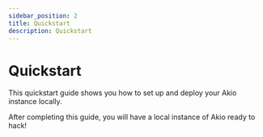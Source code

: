 ```yaml
---
sidebar_position: 2
title: Quickstart
description: Quickstart
---
```


# Quickstart

This quickstart guide shows you how to set up and deploy your Akio instance locally.

After completing this guide, you will have a local instance of Akio ready to hack!
